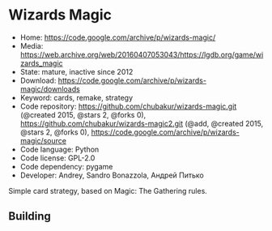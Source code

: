 # Wizards Magic

- Home: https://code.google.com/archive/p/wizards-magic/
- Media: https://web.archive.org/web/20160407053043/https://lgdb.org/game/wizards_magic
- State: mature, inactive since 2012
- Download: https://code.google.com/archive/p/wizards-magic/downloads
- Keyword: cards, remake, strategy
- Code repository: https://github.com/chubakur/wizards-magic.git (@created 2015, @stars 2, @forks 0), https://github.com/chubakur/wizards-magic2.git (@add, @created 2015, @stars 2, @forks 0), https://code.google.com/archive/p/wizards-magic/source
- Code language: Python
- Code license: GPL-2.0
- Code dependency: pygame
- Developer: Andrey, Sandro Bonazzola, Андрей Питько

Simple card strategy, based on Magic: The Gathering rules.

## Building
